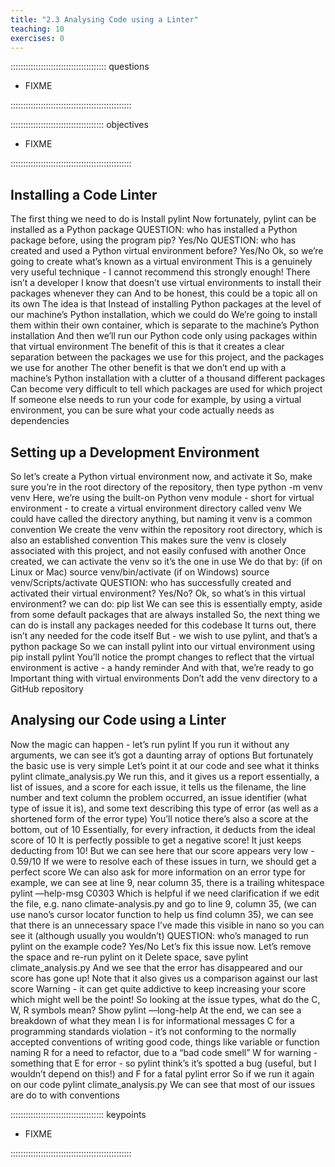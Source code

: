 ```yaml
---
title: "2.3 Analysing Code using a Linter"
teaching: 10
exercises: 0
---
```


:::::::::::::::::::::::::::::::::::::: questions 

- FIXME

::::::::::::::::::::::::::::::::::::::::::::::::

::::::::::::::::::::::::::::::::::::: objectives

- FIXME

::::::::::::::::::::::::::::::::::::::::::::::::

## Installing a Code Linter

The first thing we need to do is Install pylint
Now fortunately, pylint can be installed as a Python package
QUESTION: who has installed a Python package before, using the program pip? Yes/No
QUESTION: who has created and used a Python virtual environment before? Yes/No
Ok, so we’re going to create what’s known as a virtual environment
This is a genuinely very useful technique - I cannot recommend this strongly enough!
There isn’t a developer I know that doesn’t use virtual environments to install their packages whenever they can
And to be honest, this could be a topic all on its own
The idea is that
Instead of installing Python packages at the level of our machine’s Python installation, which we could do
We’re going to install them within their own container, which is separate to the machine’s Python installation
And then we’ll run our Python code only using packages within that virtual environment
The benefit of this is that it creates a clear separation between the packages we use for this project, and the packages we use for another
The other benefit is that we don’t end up with a machine’s Python installation with a clutter of a thousand different packages
Can become very difficult to tell which packages are used for which project
If someone else needs to run your code for example, by using a virtual environment, you can be sure what your code actually needs as dependencies

## Setting up a Development Environment

So let’s create a Python virtual environment now, and activate it
So, make sure you’re in the root directory of the repository, then type
python -m venv venv
Here, we’re using the built-on Python venv module - short for virtual environment - to create a virtual environment directory called venv
We could have called the directory anything, but naming it venv is a common convention
We create the venv within the repository root directory, which is also an established convention
This makes sure the venv is closely associated with this project, and not easily confused with another
Once created, we can activate the venv so it’s the one in use
We do that by:
(if on Linux or Mac) source venv/bin/activate
(if on Windows) source venv/Scripts/activate
QUESTION: who has successfully created and activated their virtual environment? Yes/No?
Ok, so what’s in this virtual environment?
we can do: pip list
We can see this is essentially empty, aside from some default packages that are always installed
So, the next thing we can do is install any packages needed for this codebase
It turns out, there isn’t any needed for the code itself
But - we wish to use pylint, and that’s a python package
So we can install pylint into our virtual environment using
pip install pylint
You’ll notice the prompt changes to reflect that the virtual environment is active - a handy reminder
And with that, we’re ready to go
Important thing with virtual environments
Don’t add the venv directory to a GitHub repository

## Analysing our Code using a Linter

Now the magic can happen - let’s run pylint
If you run it without any arguments, we can see it’s got a daunting array of options
But fortunately the basic use is very simple
Let’s point it at our code and see what it thinks
pylint climate_analysis.py
We run this, and it gives us a report
essentially, a list of issues, and a score
for each issue, it tells us the filename, the line number and text column the problem occurred, an issue identifier (what type of issue it is), and some text describing this type of error (as well as a shortened form of the error type)
You’ll notice there’s also a score at the bottom, out of 10
Essentially, for every infraction, it deducts from the ideal score of 10 
It is perfectly possible to get a negative score! It just keeps deducting from 10!
But we can see here that our score appears very low - 0.59/10
If we were to resolve each of these issues in turn, we should get a perfect score
We can also ask for more information on an error type
for example, we can see at line 9, near column 35, there is a trailing whitespace
pylint —help-msg C0303
Which is helpful if we need clarification
if we edit the file, e.g. nano climate-analysis.py
and go to line 9, column 35,
(we can use nano’s cursor locator function to help us find column 35),
we can see that there is an unnecessary space
I’ve made this visible in nano so you can see it (although usually you wouldn’t)
QUESTION: who’s managed to run pylint on the example code? Yes/No
Let’s fix this issue now. Let’s remove the space and re-run pylint on it
Delete space, save
pylint climate_analysis.py
And we see that the error has disappeared and our score has gone up!
Note that it also gives us a comparison against our last score
Warning - it can get quite addictive to keep increasing your score
which might well be the point!
So looking at the issue types, what do the C, W, R symbols mean?
Show pylint —long-help
At the end, we can see a breakdown of what they mean
I is for informational messages
C for a programming standards violation - it’s not conforming to the normally accepted conventions of writing good code, things like variable or function naming
R for a need to refactor, due to a “bad code smell”
W for warning - something that
E for error - so pylint think’s it’s spotted a bug (useful, but I wouldn’t depend on this!)
and F for a fatal pylint error
So if we run it again on our code
pylint climate_analysis.py
We can see that most of our issues are do to with conventions


::::::::::::::::::::::::::::::::::::: keypoints 

- FIXME

::::::::::::::::::::::::::::::::::::::::::::::::
